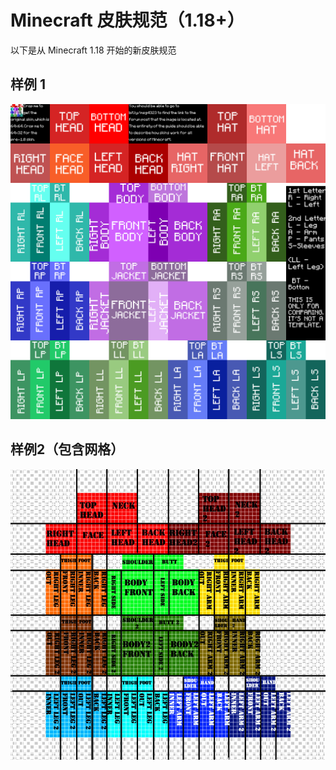 # Minecraft 皮肤规范（1.18+）

以下是从 Minecraft 1.18 开始的新皮肤规范

## 样例 1

![image info](../public/img/skin/template.png)

## 样例2（包含网格）

![image info](../public/img/skin/template-grid.jpg)
